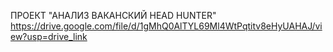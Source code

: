 ПРОЕКТ "АНАЛИЗ ВАКАНСКИЙ HEAD HUNTER"
https://drive.google.com/file/d/1gMhQ0AlTYL69Ml4WtPqtitv8eHyUAHAJ/view?usp=drive_link